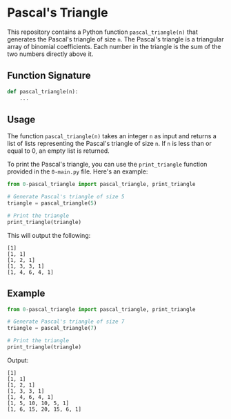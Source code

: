 # Pascal's Triangle

This repository contains a Python function `pascal_triangle(n)` that generates the Pascal's triangle of size `n`. The Pascal's triangle is a triangular array of binomial coefficients. Each number in the triangle is the sum of the two numbers directly above it.

## Function Signature

```python
def pascal_triangle(n):
    ...
```

## Usage

The function `pascal_triangle(n)` takes an integer `n` as input and returns a list of lists representing the Pascal's triangle of size `n`. If `n` is less than or equal to 0, an empty list is returned.

To print the Pascal's triangle, you can use the `print_triangle` function provided in the `0-main.py` file. Here's an example:

```python
from 0-pascal_triangle import pascal_triangle, print_triangle

# Generate Pascal's triangle of size 5
triangle = pascal_triangle(5)

# Print the triangle
print_triangle(triangle)
```

This will output the following:

```
[1]
[1, 1]
[1, 2, 1]
[1, 3, 3, 1]
[1, 4, 6, 4, 1]
```

## Example

```python
from 0-pascal_triangle import pascal_triangle, print_triangle

# Generate Pascal's triangle of size 7
triangle = pascal_triangle(7)

# Print the triangle
print_triangle(triangle)
```

Output:

```
[1]
[1, 1]
[1, 2, 1]
[1, 3, 3, 1]
[1, 4, 6, 4, 1]
[1, 5, 10, 10, 5, 1]
[1, 6, 15, 20, 15, 6, 1]
```


